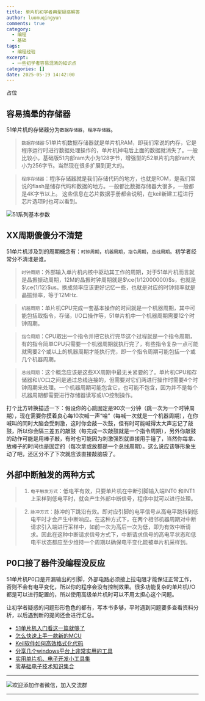 ```yaml
---
title: 单片机初学者典型疑惑解答
author: luomuqingyun
comments: true
category:
  - 编程
  - 基础
tags:
  - 编程经验
excerpt:
  - 一些初学者容易混淆的知识点
categories: []
date: 2025-05-19 14:42:00
---
```

占位
## 容易搞晕的存储器
51单片机的存储器分为`数据存储器`，`程序存储器`。
>`数据存储器`:51单片机数据存储器就是单片机RAM，即我们常说的内存，它是程序运行时进行数据处理操作的，单片机掉电后上面的数据就消失了。一般比较小，基础版51内部ram大小为128字节，增强型的52单片机内部ram大小为256字节。当然现在很多扩展到更大的。

>`程序存储器`：程序存储器就是我们存储代码的地方，也就是ROM，是我们常说的flash是储存代码和数据的地方。一般都比数据存储器大很多，一般都是4K字节以上。
这些信息在芯片数据手册都会说明，在keil新建工程进行芯片选项时也可以看到。

![51系列基本参数](https://files.mdnice.com/user/38598/43fa0316-94af-435f-95e3-9c9f700a2b4d.png)



## XX周期傻傻分不清楚
51单片机涉及到的周期概念有：`时钟周期`，`机器周期`，`指令周期`，`总线周期`。初学者经常分不清谁是谁。
>`时钟周期`：外部输入单片机内核中驱动其工作的周期，对于51单片机而言就是晶振振动周期，12M的晶振时钟周期就是$\ce{1/12000000}$s，也就是$\ce{1/12}$us。换成频率应该更好记忆一些，也就是对应的时钟频率就是晶振频率，等于12MHz.

>`机器周期`：单片机CPU完成一套基本操作的时间就是一个机器周期，其中可能包括取指令，存储，I/O口操作等，51单片机中一个机器周期需要12个时钟周期。

>`指令周期`：CPU取出一个指令并把它执行完毕这个过程就是一个指令周期，有的指令简单CPU只需要一个机器周期就执行完了，有些指令复杂一点可能就需要2个或以上的机器周期才能执行完，即一个指令周期可能包括一个或几个机器周期。

>`总线周期`：这个概念应该是这些XX周期中最无关紧要的了。单片机CPU和存储器和I/O口之间是通过总线连接的，但需要对它们两进行操作时需要4个时钟周期来处理。一个机器周期可能包含它，也可能不包含，因为并不是每个机器周期都需要进行存储器读写或I/O控制操作。

打个比方转换描述一下：假设你的心跳固定是90次一分钟（跳一次为一个时钟周期），现在需要你摸着良心每10次喊一声“哈”（每喊一次就是一个机器周期），在你喊叫的同时大脑会受刺激，这时你会敲一次鼓，但有时可能喊得太大声忘记了敲鼓，所以你会隔三差五的敲鼓（每完成一次敲鼓就是一个指令周期），另外你敲鼓的动作可能是用棒子敲，有时也可能因为刺激强烈就直接用手锤了，当然你每拿、放棒子的时间也是固定的（每次拿或放都是一个总线周期）。这么说应该够形象生动了吧，还区分不了下次就应该直接敲脑袋了。

## 外部中断触发的两种方式
> 1. `电平触发方式`：低电平有效，只要单片机在中断引脚输入端INT0 和INT1 上采样到低电平时，就会产生外部中断信号，程序中就可以进行处理。

> 2. `脉冲方式`：脉冲的下跳沿有效。即对应引脚的电平信号从高电平跳转到低电平时才会产生中断响应。在这种方式下，在两个相邻机器周期对中断请求引入端进行采样中，如前一次为高后一次为低，即为有效中断请求。因此在这种中断请求信号方式下，中断请求信号的高电平状态和低电平状态都应至少维持一个周期以确保电平变化能被单片机采样到。

## P0口接了器件没编程没反应
51单片机P0口是开漏输出的引脚，外部电路必须接上拉电阻才能保证正常工作，否则不会有电平变化，所以你的程序会没有控制效果。很多功能复杂的单片机I/O都是可以进行配置的，所以使用高级单片机时可以不用太担心这个问题。

让初学者疑惑的问题形形色色的都有，写本书多够，平时遇到问题要多查看资料分析，以后遇到新的提问还会进行汇总。


- [51单片机入门看这一篇就够了](https://mp.weixin.qq.com/s?__biz=MzI1OTQ4MTg4Ng==&mid=2247485523&idx=1&sn=b7fcd1b86e2467d6f03b1a520c39bb06&chksm=ea790022dd0e893452c4994fa16d63111b16d9878c303712f695b58b7af360b7b18c1ed4b201&token=1711068967&lang=zh_CN#rd)
- [怎么快速上手一款新的MCU](https://mp.weixin.qq.com/s?__biz=MzI1OTQ4MTg4Ng==&mid=2247485581&idx=1&sn=b36e6536717774f7931c7aa93d5b237a&chksm=ea7900fcdd0e89ea0db13737720edc996fcb3fdbab3e43b4a92316240ac66d4b5a8bf9a07e78&token=466212876&lang=zh_CN#rd)
- [Keil软件如何高效格式化代码](https://mp.weixin.qq.com/s?__biz=MzI1OTQ4MTg4Ng==&mid=2247485572&idx=1&sn=17cefa35d9d660083d419a7e9b6db6f7&chksm=ea7900f5dd0e89e35b65ba26354cc69ad24f686d8e18abd34e0932567a9345e8c9ed653eee6b&token=1711068967&lang=zh_CN#rd)
- [分享几个windows平台上非常实用的工具](https://mp.weixin.qq.com/s?__biz=MzI1OTQ4MTg4Ng==&mid=2247485420&idx=2&sn=728ca4abbadf7caf51c392e7d7045cbe&chksm=ea790f9ddd0e868b9fa162c80db1876199845f387bbe851c8d38a4e8412329ae635916c13cfb&token=1711068967&lang=zh_CN#rd)
- [实用单片机、电子开发小工具集](https://mp.weixin.qq.com/s?__biz=MzI1OTQ4MTg4Ng==&mid=2247485606&idx=1&sn=2b433faa2e436fc762dc538c9cf3fe14&chksm=ea7900d7dd0e89c169f8948ff3d423016c8f51f1c914eb7b0d20cba8145b9ffa54815915d67b&token=1580674001&lang=zh_CN#rd)
- [零基础电子技术知识集合](https://mp.weixin.qq.com/s?__biz=MzI1OTQ4MTg4Ng==&mid=2247485689&idx=4&sn=211c2d0871a19c5e92cdf0c34f01d96b&chksm=ea790088dd0e899e3042a649a346bc98e94189d1fd18da2b954a7ddb781582dc2d0a82e07f4d&token=970763775&lang=zh_CN#rd)
----

![欢迎添加作者微信，加入交流群](https://files.mdnice.com/user/38598/37e7b97e-a5c7-44d1-9e48-bbe22ab3141d.jpg)

----